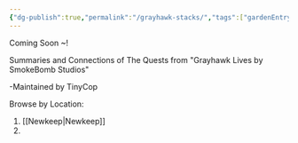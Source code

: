 ```yaml
---
{"dg-publish":true,"permalink":"/grayhawk-stacks/","tags":["gardenEntry"],"created":"2025-03-23T15:13:54.479+05:30","updated":"2025-03-24T07:56:16.574+05:30"}
---
```


Coming Soon ~!

Summaries and Connections of The Quests from "Grayhawk Lives by SmokeBomb Studios"


-Maintained by TinyCop

Browse by Location:
1. [[Newkeep\|Newkeep]]
2. 